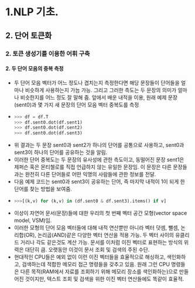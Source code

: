# 1.NLP 기초.
## 2. 단어 토큰화
### 2. 토큰 생성기를 이용한 어휘 구축
#### 2. 두 단어 모음의 중복 측정
- 두 단어 모음 벡터가 어느 정도나 겹치는지 측정한다면 해당 문장들이 단어들을 얼마나 비슷하게 사용하는지 가늠 가능. 그리고 그러한 측도는 두 문장의 의미가 얼마나 비슷한지를 어느 정도 잘 말해 줌. 앞에서 배운 내적을 이용, 원래 예제 문장(sent0)과 몇 가지 새 문장의 단어 모음 벡터 중복도를 측정
- ```python
  >>> df = df.T
  >>> df.sent0.dot(df.sent1)
  >>> df.sent0.dot(df.sent2)
  >>> df.sent0.dot(df.sent3)
  ```
- 위 결과는 두 문장 sent0과 sent2가 하나의 단어를 공통으로 사용하고, sent0과 sent3이 하나의 단어를 공유하는 것을 알림.
- 이러한 단어 중복도는 두 문장의 유사성에 관한 측도이고, 동떨어진 문장 sent1은 제퍼슨 혹은 몬티첼로를 직접 언급하지 않는 유일한 문장임. 이 문장은 다른 문장들과는 완전히 다른 단어들로 어떤 익명의 사람들에 관한 정보를 전달. 
- 다음 예제 코드는 sent0과 sent3이 공유하는 단어, 즉 마지막 내적이 1이 되게 한 단어를 찾는 방법을 보여줌.
- ```python
  >>>[(k,v) for (k,v) in (df.sent0 & df.sent3).items() if v]
  ```
- 이상이 자연어 문서(문장)들에 대한 우리의 첫 번째 벡터 공간 모형(vector space model, VSM)임.
- 이러한 모형의 단어 모음 벡터들에 대해 내적 연산뿐만 아니라 벡터 덧셈, 뺄셈, 논리합(OR), 논리곱(AND)같은 다양한 벡터 연산을 적용 가능. 두 벡터 사이의 유클리드 거리나 각도 같은것도 계산 가능. 문서를 이처럼 이진 벡터로 표현하는 방식의 위력은 대단히 큼. 오랫동안 이것이 문서 조회 및 검색의 주된 수단. 
- 현대적인 CPU들은 예외 없이 이런 이진 벡터들을 효율적으로 해싱하고, 색인화하고, 검색하는데 적합한 메모리 접근 명령들을 갖추고 있음. 원래 그런 CPU 명령들은 다른 목적(RAM에서 자료를 조회하기 위해 메모리 장소를 색인화하는)으로 만들어진 것이지만, 텍스트 조회 및 검색을 위한 이진 벡터 연산들에도 똑같이 효율적.